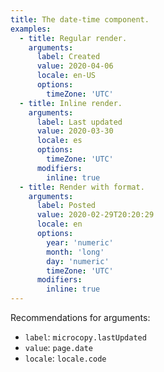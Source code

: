 ```yaml
---
title: The date-time component.
examples:
  - title: Regular render.
    arguments:
      label: Created
      value: 2020-04-06
      locale: en-US
      options:
        timeZone: 'UTC'
  - title: Inline render.
    arguments:
      label: Last updated
      value: 2020-03-30
      locale: es
      options:
        timeZone: 'UTC'
      modifiers:
        inline: true
  - title: Render with format.
    arguments:
      label: Posted
      value: 2020-02-29T20:20:29
      locale: en
      options:
        year: 'numeric'
        month: 'long'
        day: 'numeric'
        timeZone: 'UTC'
      modifiers:
        inline: true
---
```


Recommendations for arguments:

- `label`: `microcopy.lastUpdated`
- `value`: `page.date`
- `locale`: `locale.code`
